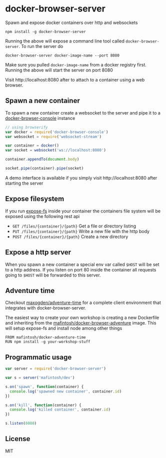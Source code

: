 # docker-browser-server

Spawn and expose docker containers over http and websockets

```
npm install -g docker-browser-server
```

Running the above will expose a command line tool called `docker-browser-server`.
To run the server do

```
docker-browser-server docker-image-name --port 8080
```

Make sure you pulled `docker-image-name` from a docker registry first.
Running the above will start the server on port 8080

Visit http://localhost:8080 after to attach to a container using a web browser.

## Spawn a new container

To spawn a new container create a websocket to the server and pipe it to a [docker-browser-console](https://github.com/mafintosh/docker-browser-console) instance

``` js
// using browserify
var docker = require('docker-browser-console')
var websocket = require('websocket-stream')

var container = docker()
var socket = websocket('ws://localhost:8080')

container.appendTo(document.body)

socket.pipe(container).pipe(socket)
```

A demo interface is available if you simply visit http://localhost:8080 after starting the server

## Expose filesystem

If you run [expose-fs](https://github.com/mafintosh/expose-fs) inside your container the containers
file system will be exposed using the following rest api

* `GET /files/{container}/{path}` Get a file or directory listing
* `PUT /files/{container}/{path}` Write a new file with the http body
* `POST /files/{container}/{path}` Create a new directory

## Expose a http server

When you spawn a new container a special env var called `$HOST` will be set to a http address.
If you listen on port 80 inside the container all requests going to `$HOST` will be forwarded to this server.

## Adventure time

Checkout [maxogden/adventure-time](https://github.com/maxogden/adventure-time) for a complete client environment
that integrates with docker-browser-server.

The easiest way to create your own workshop is creating a new Dockerfile and inheriting from the [mafintosh/docker-browser-adventure](https://github.com/mafintosh/docker-adventure-time) image.
This will setup expose-fs and install node among other things

```
FROM mafintosh/docker-adventure-time
RUN npm install -g your-workshop-stuff
```

## Programmatic usage

``` js
var server = require('docker-browser-server')

var s = server('mafintosh/dev')

s.on('spawn', function(container) {
  console.log('spawned new container', container.id)
})

s.on('kill', function(container) {
  console.log('killed container', container.id)
})

s.listen(8080)
```

## License

MIT
